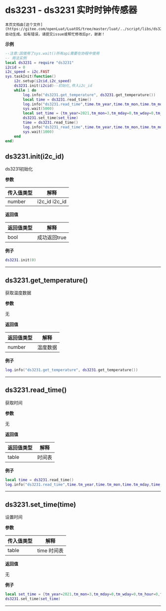 # ds3231 - ds3231 实时时钟传感器

```{note}
本页文档由[这个文件](https://gitee.com/openLuat/LuatOS/tree/master/luat/../script/libs/ds3231/ds3231.lua)自动生成。如有错误，请提交issue或帮忙修改后pr，谢谢！
```


**示例**

```lua
--注意:因使用了sys.wait()所有api需要在协程中使用
-- 用法实例
local ds3231 = require "ds3231"
i2cid = 0
i2c_speed = i2c.FAST
sys.taskInit(function()
    i2c.setup(i2cid,i2c_speed)
    ds3231.init(i2cid)--初始化,传入i2c_id
    while 1 do
        log.info("ds3231.get_temperature", ds3231.get_temperature())
        local time = ds3231.read_time()
        log.info("ds3231.read_time",time.tm_year,time.tm_mon,time.tm_mday,time.tm_hour,time.tm_min,time.tm_sec)
        sys.wait(5000)
        local set_time = {tm_year=2021,tm_mon=3,tm_mday=0,tm_wday=0,tm_hour=0,tm_min=0,tm_sec=0}
        ds3231.set_time(set_time)
        time = ds3231.read_time()
        log.info("ds3231_read_time",time.tm_year,time.tm_mon,time.tm_mday,time.tm_hour,time.tm_min,time.tm_sec)
        sys.wait(1000)
    end
end)

```

## ds3231.init(i2c_id)

ds3231初始化

**参数**

|传入值类型|解释|
|-|-|
|number|i2c_id i2c_id|

**返回值**

|返回值类型|解释|
|-|-|
|bool|成功返回true|

**例子**

```lua
ds3231.init(0)

```

---

## ds3231.get_temperature()

获取温度数据

**参数**

无

**返回值**

|返回值类型|解释|
|-|-|
|number|温度数据|

**例子**

```lua
log.info("ds3231.get_temperature", ds3231.get_temperature())

```

---

## ds3231.read_time()

获取时间

**参数**

无

**返回值**

|返回值类型|解释|
|-|-|
|table|时间表|

**例子**

```lua
local time = ds3231.read_time()
log.info("ds3231.read_time",time.tm_year,time.tm_mon,time.tm_mday,time.tm_hour,time.tm_min,time.tm_sec)

```

---

## ds3231.set_time(time)

设置时间

**参数**

|传入值类型|解释|
|-|-|
|table|time 时间表|

**返回值**

无

**例子**

```lua
local set_time = {tm_year=2021,tm_mon=3,tm_mday=0,tm_wday=0,tm_hour=0,tm_min=0,tm_sec=0}
ds3231.set_time(set_time)

```

---

